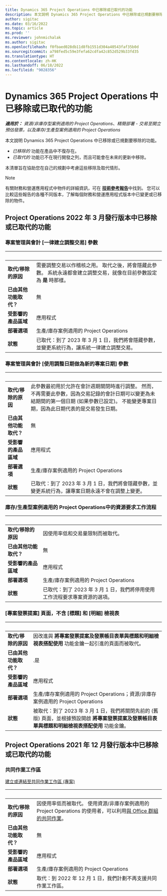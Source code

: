 ```yaml
---
title: Dynamics 365 Project Operations 中已移除或已取代的功能
description: 本文說明 Dynamics 365 Project Operations 中已移除或已規劃要移除的功能。
author: sigitac
ms.date: 03/16/2022
ms.topic: article
ms.prod: ''
ms.reviewer: johnmichalak
ms.author: sigitac
ms.openlocfilehash: f0fbaed028db11d8fb1551d304a40543faf35b0d
ms.sourcegitcommit: a798fed5c59e3fefa62cdfa42c852d529b33fd35
ms.translationtype: HT
ms.contentlocale: zh-HK
ms.lasthandoff: 06/18/2022
ms.locfileid: "9028356"
---
```

# <a name="removed-or-deprecated-features-in-dynamics-365-project-operations"></a>Dynamics 365 Project Operations 中已移除或已取代的功能

_**適用於：** 資源/非庫存型案例適用的 Project Operations、精簡部署 - 交易至開立預估發票，以及庫存/生產型案例適用的 Project Operations_

本文說明 Dynamics 365 Project Operations 中已移除或已規劃要移除的功能。

- *已移除的* 功能在產品中不復存在。
- *已取代的* 功能已不在現行開發之列，而且可能會在未來的更新中移除。

本清單旨在協助您在自己的規劃中考慮這些移除及取代情形。

> [!NOTE]
> 有關財務和營運應用程式中物件的詳細資訊，可在 [**技術參考報告**](/dynamics/s-e/global/axtechrefrep_61)中找到。 您可以比較這些報告的各種不同版本，了解每個財務和營運應用程式版本中已變更或已移除的物件。

## <a name="features-removed-or-deprecated-in-the-project-operations-march-2022-release"></a>Project Operations 2022 年 3 月發行版本中已移除或已取代的功能

### <a name="project-management-and-accounting-always-create-adjustment-transaction-parameter"></a>專案管理與會計 [一律建立調整交易] 參數

| &nbsp; | &nbsp; |
|--------|--------|
| **取代/移除的原因** | 需要調整交易以作稽核之用。 取代之後，將會隱藏此參數。 系統永遠都會建立調整交易，就像在目前參數設定為 **是** 時那樣。 |
| **已由其他功能取代？** | 無 |
| **受影響的產品區域** | 應用程式 |
| **部署選項** | 生產/庫存案例適用的 Project Operations |
| **狀態** | 已取代：到了 2023 年 3 月 1 日，我們將會隱藏參數，並變更系統行為，讓系統一律建立調整交易。 |

### <a name="project-management-and-accounting-use-adjustment-date-as-new-project-date-parameter"></a>專案管理與會計 [使用調整日期做為新的專案日期] 參數

| &nbsp; | &nbsp; |
|--------|--------|
| **取代/移除的原因** | 此參數最初用於允許在會計週期關閉時進行調整。 然而，不再需要此參數，因為交易記錄的會計日期可以變更為未結期間的第一個日期 (如果參數已設定)。 不能變更專案日期，因為此日期代表的是交易發生日期。 |
| **已由其他功能取代？** | 無 |
| **受影響的產品區域** | 應用程式 |
| **部署選項** | 生產/庫存案例適用的 Project Operations |
| **狀態** | 已取代：到了 2023 年 3 月 1 日，我們將會隱藏參數，並變更系統行為，讓專案日期永遠不會在調整上變更。 |

### <a name="resource-request-workflow-in-project-operations-for-stockedproduction-based-scenarios"></a>庫存/生產型案例適用的 Project Operations中的資源要求工作流程

| &nbsp; | &nbsp; |
|--------|--------|
| **取代/移除的原因** | 因使用率低和交易量限制而被取代。 |
| **已由其他功能取代？** | 無 |
| **受影響的產品區域** | 應用程式 |
| **部署選項** | 生產/庫存案例適用的 Project Operations |
| **狀態** | 已取代：到了 2023 年 3 月 1 日，我們將停用使用工作流程要求專案資源的選項。 |

### <a name="project-invoice-proposal-page-without-header-and-lines-views"></a>[專案發票提案] 頁面，不含 [標題] 和 [明細] 檢視表

| &nbsp; | &nbsp; |
|--------|--------|
| **取代/移除的原因** | 因改進與 **將專案發票提案及發票帳目表單與標題和明細檢視表搭配使用** 功能金鑰一起引進的頁面而被取代。 |
| **已由其他功能取代？** | .是 |
| **受影響的產品區域** | 應用程式 |
| **部署選項** | 生產/庫存案例適用的 Project Operations；資源/非庫存案例適用的 Project Operations |
| **狀態** | 被取代：到了 2023 年 3 月 1 日，我們將關閉先前的 (舊版) 頁面，並根據預設開啟 **將專案發票提案及發票帳目表單與標題和明細檢視表搭配使用** 功能金鑰。 |

## <a name="features-removed-or-deprecated-in-the-project-operations-december-2021-release"></a>Project Operations 2021 年 12 月發行版本中已移除或已取代的功能

### <a name="collaboration-workspaces"></a>共同作業工作區

[建立或連結至共同作業工作區 (專案)](/dynamicsax-2012/appuser-itpro/create-or-link-to-a-collaboration-workspace-project)

| &nbsp; | &nbsp; |
|--------|--------|
| **取代/移除的原因** | 因使用率低而被取代。 使用資源/非庫存案例適用的 Project Operations 的使用者，可以利用[與 Office 群組的共同作業](../project-management/collaboration-groups.md)。 |
| **已由其他功能取代？** | 無 |
| **受影響的產品區域** | 應用程式  |
| **部署選項** | 生產/庫存案例適用的 Project Operations |
| **狀態** | 取代：到 2022 年 12 月 1 日，我們計劃不再支援共同作業工作區。 |
